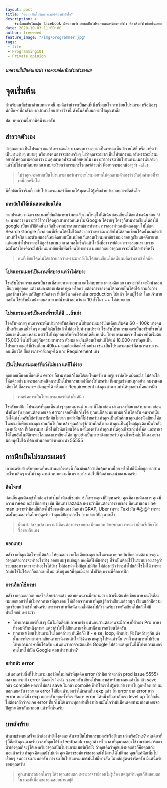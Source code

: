```yaml
---
layout: post
title: "อยากเป็นโปรแกรมเมอร์ต้องทำยังไง"
description: > 
    ช่วงนี้ผมเห็นในกลุ่ม facebook มีคนถามว่า อยากเป็นโปรแกรมเมอร์ต้องทำยังไง ต้องเริ่มยังไงบ่อยขึ้นเยอะ ผมเลยคิดว่าถ้ามีบทความที่เขียนไว้ แนะนำสำหรับคนที่อยากเป็นโปรแกรมเมอร์ หรือโปรแกรมเมอร์มือใหม่ก็คงจะดี
date: 2020-10-03 11:00:00
author: freeweed
feature_image: "/img/programmer.jpg"
tags: 
 - life 
 - Programming101
 - Private opinion
---
```


***บทความนี้เป็นคำแนะนำ จากความคิดเห็นส่วนตัวของผม***

# จุดเริ่มต้น
สำหรับคนที่เข้ามาอ่านบทความนี้ ผมคิดว่าน่าจะเป็นคนที่เพิ่งเริ่มสนใจการเขียนโปรแกรม หรือน้องๆ นักศึกษาที่กำลังอยากเข้ามาเรียนสาขาวิชานี้ ดังนั้นสิ่งที่ผมอยากให้คุณทำคือ

ปล. บทความนี้ยาวนิดนึงนะครับ
<!--more-->

## สำรวจตัวเอง
ว่าคุณอยากเป็นโปรแกรมเมอร์เพราะอะไร บางคนอาจจะอยากเป็นเพราะเห็นว่ารายได้ดี หรือว่าคิดว่าเป็นงานง่ายๆ สบายๆ หรือบางคนอาจจะชอบจริงๆ ไม่ว่าคุณจะอยากเป็นโปรแกรมเมอร์เพราะอะไรผมอยากให้คุณถามตัวเองว่า มันคุ้มค่าพอที่จะเหนื่อยหรือไม่ เพราะว่าการจะเป็นโปรแกรมเมอร์นั้นจริงๆ แล้วไม่ใช่งานที่สบายเลย แทบจะเรียกว่ากรรมกรไซเบอร์ด้วยซ้ำ พี่อยากจะบอกน้องๆว่า `หนีไป!`

> ไม่ว่าคุณจะอยากเป็นโปรแกรมเมอร์เพราะอะไรผมอยากให้คุณถามตัวเองว่า มันคุ้มค่าพอที่จะเหนื่อยหรือไม่ 

นี่คือข้อเท็จจริงเกี่ยวกับโปรแกรมเมอร์ที่อยากให้ทุกคนได้รู้เพื่อช่วยประกอบการตัดสินใจ

### มหาลัยไม่ได้เน้นสอนเขียนโค้ด
จากประสบกาณ์ตรงของผมที่สัมผัสมาพบว่ามหาลัยส่วนใหญ่ไม่ได้เน้นสอนเขียนโค้ดแต่จะเน้นสอน `วิธีคิด` มากกว่า เพราะว่าวิธีการโค้ดคุณสามารถค้นหาใน Google ได้ง่ายๆ ใครๆก็สามารถเขียนได้ถ้าใช้ google เป็นแต่วิธีคิดนั้น เกิดขึ้นจากประสบการณ์การทำงาน การลองทำลองผิดลองถูก ไม่ใช่แค่ Search Google ก็เจอ คนที่เขียนโค้ดไม่ได้แล้วบอกว่าเพราะมหาลัยไม่ได้สอนเขียนโค้ดนั้นผมคิดว่าเขาเข้าใจผิด และตัวผมเองก็เคยคิดแบบนั้นเหมือนกันตอนเรียนมหาลัยว่าแม่งสอนกูเขียนแค่จักรยาน แต่ตอนทำโปรเจคจะให้กูสร้างยานอวกาศ พอโตขึ้นจึงเข้าใจสิ่งที่อาจารย์ต้องการจะสอนเรา เพราะฉะนั้นถ้าใครคิดจะไปเรียนมหาลัยเพื่อหัดเขียนโปรแกรม ผมบอกเลยว่าคุณอาจจะไม่ได้อย่างที่หวัง

> คนที่เขียนโค้ดไม่ได้แล้วบอกว่าเพราะมหาลัยไม่ได้สอนเขียนโค้ดนั้นผมคิดว่าเขาเข้าใจผิด

### โปรแกรมเมอร์เป็นงานที่สบาย แต่ว่าไม่สบาย
ใช่ครับโปรแกรมเมอร์เป็นงานที่สบายทางกายมาก แต่ไม่สบายทางความคิดเลย เพราะว่าถึงจะนั่งน่าคอมเย็นๆ อยู่ตลอด แต่ว่าสมองต้องแปลงคำพูด หรือความต้องการของคนให้กลายเป็นโค้ดได้ รวมถึงการดูแลรักษาโค้ด แก้ปัญหาบัคต่างๆ ที่เกิดขึ้น หลังงานขึ้น production ไปแล้ว โดนผู้ใช้ด่า โดนเจ้านายกดดัน ใช่ครับนั่งหน้าคอมสบาย แต่นั่งหน้าคอมวันละ 10 ชั่วโมง ++ ไม่สบายเลย

### โปรแกรมเมอร์เป็นงานที่รายได้ดี ...ถ้าเก่ง
ใช่ครับหลายๆ คนอาจจะเห็นประกาศรับสมัครงานโปรแกรมเมอร์เงินเดือนเริ่มต้น 60 - 100k บางคนเป็นฟรีแลนซ์นั่งจิ้มๆ คอมก็มีเงินใช้แล้วไม่ต้องไปทำงานประจำ ใช่ครับโปรแกรมเมอร์เป็นอาชีพที่รายได้ดีขนาดนั้นเลยเหลาะ แต่ว่าไม่ใช่ทุกคนครับที่จะได้รายได้ดีแบบนั้น โปรแกรมเมอร์จบใหม่รายได้เริ่มต้น 15,000 ขึ้นไปขึ้นอยู่กับความสามารถ ตัวผมเองเงินเดือนเริ่มต้นก็ได้แค่ 18,000 การที่คุณเป็นโปรแกรมเมอร์ที่เงินเดือน 40k++ คุณต้องมีอะไรซักอย่าง เช่น เป็นโปรแกรมเมอร์ที่สามารถจบงานคนเดียวได้ สื่อสารภาษาอังกฤษได้ แกะ Requirement เก่ง 

### เป็นโปรแกรมเมอร์ที่เก่งไม่ยาก แต่ก็ไม่ง่าย
คุณเคยเห็นคนที่แค่เห็น error ก็สามารถแก้โค้ดได้เลยไหมครับ แบบรู้บรรทัดไหนผิดอะไร ไม่ต้องไล่โค้ดด้วยซ้ำ ผมจะบอกเทคนิคการเป็นโปรแกรมเมอร์ที่เก่งให้นะครับ ที่ผมพูดข้างบนทุกอย่าง จบงานคนเดียวได้ สื่อสารภาษาอังกฤษได้ หรือแกะ Requirement เก่งคุณสามารถทำได้ทุกอย่างโดยการฝึก 

> เทคนิคการเป็นโปรแกรมเมอร์ที่เก่งก็แค่ฝึก

ใช่ครับแค่ฝึก โปรเมอร์ที่คุณเห็นเก่งๆ ทุกคนผ่านช่วงเวลาที่โง่มาก่อน ผ่านเวลาที่อยากลำบากมากก่อนทั้งนั้นครับ ทุกคนต้องเคยเจอ error เจอบัคที่แก้ไม่ได้ ทุกคนก็ต้องพยายามแก้ให้ได้ครับ คนพวกนั้นถึงได้เก่งไงครับใช่ครับการฝึกมันไม่ยาก แต่ว่ามันก็ไม่ง่ายครับ ถ้าคุณเป็นนักศึกษาคุณต้องนั่งเขียนโค้ด ในขณะที่เพื่อนของคุณชวนกันไปกินเหล้า คุณต้องรู้จักห้ามใจตัวเอง ถ้าคุณเป็นผู้ใหญ่คุณต้องฝืนใจตัวเองหลังจาก ที่เลิกงานมา เพื่อให้นั่งหัดเขียนโค้ด แค่นี้เองครับ ถ้าคุณทำได้คุณก็จะเก่งทั้งโค้ด และภาษาได้โดยอัตโนมัติเพราะโลกของการเขียนโค้ด ทุกอย่างเป็นภาษาอังกฤษครับ คุณก็จะซึมซับได้เอง อย่างน้อยพูดไม่ได้ ก็ต้องอ่านออกบ้างเหลาะน่า 55555

## การฝึกเป็นโปรแกรมเมอร์
เอาละครับสำหรับทุกคนที่ทนอ่านมาถึงตรงนี้ ก็คงคิดแล้วว่ามันคุ้มค่าเหนื่อย หรือไม่ก็นั่งขี้อยู่อยากอ่านอะไรเพลินๆ แต่ไม่ว่าคุณจะอ่านบทความนี้เพราะอะไร ต่อไปนี้คือคำแนะนำของผมครับ

### คิดโจทย์
ก่อนอื่นคุณต้องเข้าใจก่อนว่าทำไมถึงต้องมีซอฟแวร์ ก็เพราะคุณมีปัญหาครับ คุณมีความต้องการ คุณมีความ need อะไรซักอย่าง เช่น มีคนทำ lazada เพราะว่ามีคนต้องการขายของ มีคนทำแอพ line man เพราะว่ามีคนขี้เกียจไปซื้อของกินเอง มีคนทำ GRAP, Uber เพราะ Taxi มัน #@$%#$@^ เพราะฉะนั้นคุณลองคิดโจทย์ดูครับ ว่าคุณมีปัญหาอะไร อยากจะแก้ปัญหาอะไร 

> มีคนทำ lazada เพราะว่ามีคนต้องการขายของ มีคนแอพ lineman เพราะว่ามีคนขี้เกียจไปซื้อของกินเอง

### ออกแบบ
หลังจากที่คุณคิดโจทย์ได้แล้ว ให้คุณลองวาดไอเดียของคุณลงในกระดาษ จดบันทึกความต้องการคุณว่าคุณต้องการจะทำอะไรบ้าง ออกแบบฐานข้อมูล ลองคิดฟังชันต่างๆ ที่จำเป็นต้องใช้ในระบบของเราดูว่าระบบของเราควรจะทำอะไรได้บ้าง ไม่ต้องห่วงไม่มีถูกไม่มีผิด ไม่ต้องกลัวว่าจะทำไปแล้วใช่ไม่ได้ เพราะถ้ามันใช้ไม่ได้เราก็ออกแบบใหม่ เพิ่มนู่นแก้นี่คุณมีเวลา ทั้งชีวิตเพราะนี่คือการฝึก

### การเลือกใช้ภาษา
หลังจากคุณออกแบบเสร็จเรียบร้อยแล้ว หลายคนน่าจะมีคำถามว่า แล้วเริ่มต้นหัดเขียนภาษาอะไรดีละผมบอกเลยว่าให้เริ่มจากภาษาที่คุณชอบ ให้เลือกจากภาษาที่คุณรู้สึกว่าเขียนแล้วสนุก เขียนแล้วมีความสุข เขียนแล้วเข้าใจมันครับ เพราะเราทำเพื่อหัด คุณไม่ต้องไปกังวลครับว่าจะหัดเขียนไปแล้วไม่มีประโยชน์ เพราะว่า
* โปรแกรมเมอร์ที่เก่งๆ นั้นไม่ยึดติดกับภาษาครับ แน่นอนว่าแต่ละคนจะมีภาษาที่ตัวเอง Pro ภาษาที่ชอบที่รักหนึ่งภาษา แต่ว่าถ้าให้ไปเขียนภาษาอื่นเขาก็สามารถเขียนได้ครับ
* ทุกภาษาเขียนโปรแกรมในโลกคล้ายๆ กันคือก็มี if - else, loop, ตัวแปร, ฟังชันคล้ายๆกัน ดังนั้นการที่เราสามารถเขียนภาษานึงจนเข้าใจวิธีคิดจนทะลุปรุโปร่งแล้วนั้น เราก็จะสามารถไปเขียนโปรแกรมภาษาอื่นได้ครับ แน่นอนว่าอาจจะต้องเปิด Google ไปด้วยแต่ทุกวันนี้มีโปรแกรมเมอร์คนไหนไม่เปิด Google ตอนทำงานบ้าง?

### อย่ากลัว error
แน่นอนครับสิ่งที่โปรแกรมเมอร์มือใหม่กลัวที่สุดคือ error (ถ้ามือเก๋าจะกลัว prod issue 5555) ผลจากการกลัว error คืออะไร `ไม่กล้า save` ครับ เขียนโปรแกรมสำหรับบางคนแล้วไม่กล้า save กล้ว compile พอเราไม่กล้า save ไม่กล้า compile ก็ทำให้เราไม่รู้ครับว่าเราทำไปถูกหรือเปล่า ผมบอกเลยครับ เวลาเจอ error ให้ยิ้มแล้วบอกว่าได้เวลาเก็บ exp แล้ว ยิ่ง error ยาก error ยาว error เยอะนี่ยิ่ง exp เยอะครับ ทุกครั้งที่เราจัดการ error ได้หนึ่งตัวเท่ากับเรา level up ไปอีกขั้น ไม่ต้องกลัวว่าจะเจอ error ที่แก้ไม่ได้เพราะทุกอย่างที่เราทำผมมั่นใจว่ามันมีคนเคยทำมาก่อนเคยเจอปัญหาเดียวกันมาก่อน แล้วทั้งนั้นครับ

## บทส่งท้าย
ทำตามข้างบนเสร็จแล้วต้องทำยังไงต่อละ ฉันจะเป็นโปรแกรมเมอร์หรือยังนะ เก่งหรือยังนะ? คนเดียวที่รู้ก็คือตัวคุณเองครับ เวลาที่คุณได้รับ feedback จากลูกค้า หรือเวลาที่คุณทดลองใช้งานซอฟแวร์ของตัวเองคุณก็จะรู้ได้เองครับว่าคุณเป็นโปรแกรมเมอร์หรือยัง ถ้าคุณคิดว่าคุณเก่งพอแล้วก็คือคุณเก่งพอแล้วครับ ถ้าคุณคิดคุณยังไม่เก่ง คุณคิดว่าซอฟแวร์ของคุณยังใช้งานได้ไม่ดีพอ คุณก็แค่หัดเพิ่มไปเรื่อยๆ จนกว่าจะเก่งพอครับ การจะเป็นโปรแกรมเมอร์มันไม่มีทางลัด ไม่หลักสูตรเร่งรัดครับ มีแค่นี้ครับ ขอบคุณครับ

> คุณสามารถบอกใครๆ ได้ว่าคุณสอบตก เพราะอาจารย์สอนไม่รู้เรื่อง แต่สุดท้ายคุณก็ยังสอบตก ในขณะที่เพื่อนของคุณสอบผ่านอยู่ดี